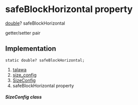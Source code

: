 
<div>

# safeBlockHorizontal property

</div>


[double](https://api.flutter.dev/flutter/dart-core/double-class.html)?
safeBlockHorizontal


getter/setter pair




## Implementation

``` language-dart
static double? safeBlockHorizontal;
```







1.  [talawa](../../index.html)
2.  [size_config](../../services_size_config/)
3.  [SizeConfig](../../services_size_config/SizeConfig-class.html)
4.  safeBlockHorizontal property

##### SizeConfig class







